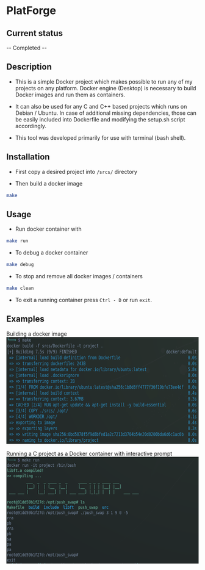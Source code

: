 # PlatForge

## Current status
-- Completed --

## Description

* This is a simple Docker project which makes possible to run any of my
projects on any platform. Docker engine (Desktop) is necessary to build
Docker images and run them as containers.

* It can also be used for any C and C++ based projects which runs on
Debian / Ubuntu. In case of additional missing dependencies, those can
be easily included into Dockerfile and modifying the setup.sh script
accordingly.

* This tool was developed primarily for use with terminal (bash shell).

## Installation

- First copy a desired project into ```/srcs/``` directory

- Then build a docker image
```bash
make
```

## Usage

- Run docker container with
```bash
make run
```

- To debug a docker container
```bash
make debug
```

- To stop and remove all docker images / containers
```bash
make clean
```

- To exit a running container press ```Ctrl - D``` or run ```exit```.

## Examples

Building a docker image
<br>
<img src="./images/example-1.png" alt="Docker image" width="700" height="280">

Running a C project as a Docker container with interactive prompt
<br>
<img src="./images/example-2.png" alt="C project" width="700" height="280">
